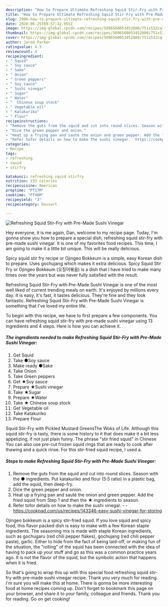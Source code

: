 ```yaml
---
description: "How to Prepare Ultimate Refreshing Squid Stir-Fry with Pre-Made Sushi Vinegar"
title: "How to Prepare Ultimate Refreshing Squid Stir-Fry with Pre-Made Sushi Vinegar"
slug: 2906-how-to-prepare-ultimate-refreshing-squid-stir-fry-with-pre-made-sushi-vinegar
date: 2020-06-25T09:57:32.955Z
image: https://img-global.cpcdn.com/recipes/5096560053452800/751x532cq70/refreshing-squid-stir-fry-with-pre-made-sushi-vinegar-recipe-main-photo.jpg
thumbnail: https://img-global.cpcdn.com/recipes/5096560053452800/751x532cq70/refreshing-squid-stir-fry-with-pre-made-sushi-vinegar-recipe-main-photo.jpg
cover: https://img-global.cpcdn.com/recipes/5096560053452800/751x532cq70/refreshing-squid-stir-fry-with-pre-made-sushi-vinegar-recipe-main-photo.jpg
author: Jared Parker
ratingvalue: 4.3
reviewcount: 4
recipeingredient:
- " Squid"
- " Soy sauce"
- " Sake"
- " Onion"
- " Green peppers"
- " Soy sauce"
- " Sushi vinegar"
- " Sugar"
- " Water"
- "  Chinese soup stock"
- " Vegetable oil"
- " Katakuriko"
- " Flour"
recipeinstructions:
- "Remove the guts from the squid and cut into round slices. Season with the ● ingredients. Put katakuriko and flour (5:5 ratio) in a plastic bag, add the squid, then deep-fry."
- "Dice the green pepper and onion."
- "Heat up a frying pan and sauté the onion and green pepper. Add the fried squid from Step 1 and then the ★ ingredients to season."
- "Refer tofor details on how to make the sushi vinegar.  https://cookpad.com/us/recipes/143346-easy-sushi-vinegar-for-storing"
categories:
- Recipe
tags:
- refreshing
- squid
- stirfry

katakunci: refreshing squid stirfry 
nutrition: 233 calories
recipecuisine: American
preptime: "PT17M"
cooktime: "PT46M"
recipeyield: "3"
recipecategory: Dessert

---
```



![Refreshing Squid Stir-Fry with Pre-Made Sushi Vinegar](https://img-global.cpcdn.com/recipes/5096560053452800/751x532cq70/refreshing-squid-stir-fry-with-pre-made-sushi-vinegar-recipe-main-photo.jpg)

Hey everyone, it is me again, Dan, welcome to my recipe page. Today, I'm gonna show you how to prepare a special dish, refreshing squid stir-fry with pre-made sushi vinegar. It is one of my favorites food recipes. This time, I am going to make it a little bit unique. This will be really delicious.

Spicy squid stir fry recipe or Ojingeo Bokkeum is a simple, easy Korean dish to prepare. Uses gochujang which makes it extra delicious. Spicy Squid Stir Fry or Ojingeo Bokkeum (오징어볶음) is a dish that I have tried to make many times over the years but was never fully satisfied with the result.

Refreshing Squid Stir-Fry with Pre-Made Sushi Vinegar is one of the most well liked of current trending meals on earth. It's enjoyed by millions every day. It is easy, it's fast, it tastes delicious. They're fine and they look fantastic. Refreshing Squid Stir-Fry with Pre-Made Sushi Vinegar is something that I've loved my entire life.


To begin with this recipe, we have to first prepare a few components. You can have refreshing squid stir-fry with pre-made sushi vinegar using 13 ingredients and 4 steps. Here is how you can achieve it.

<!--inarticleads1-->

##### The ingredients needed to make Refreshing Squid Stir-Fry with Pre-Made Sushi Vinegar:

1. Get  Squid
1. Take  ●Soy sauce
1. Make ready  ●Sake
1. Take  Onion
1. Take  Green peppers
1. Get  ★Soy sauce
1. Prepare  ★Sushi vinegar
1. Take  ★Sugar
1. Prepare  ★Water
1. Take  ★ Chinese soup stock
1. Get  Vegetable oil
1. Take  Katakuriko
1. Prepare  Flour


Squid Stir-Fry with Pickled Mustard GreensThe Woks of Life. Although this squid stir-fry is tasty, there is some history to it that does make it a bit less appetizing, if not just plain funny. The phrase &#34;stir fried squid&#34; in Chinese You can also use pre-cut frozen squid rings that are ready to cook after thawing and a quick rinse. For this stir-fried squid recipe, I used a. 

<!--inarticleads2-->

##### Steps to make Refreshing Squid Stir-Fry with Pre-Made Sushi Vinegar:

1. Remove the guts from the squid and cut into round slices. Season with the ● ingredients. Put katakuriko and flour (5:5 ratio) in a plastic bag, add the squid, then deep-fry.
1. Dice the green pepper and onion.
1. Heat up a frying pan and sauté the onion and green pepper. Add the fried squid from Step 1 and then the ★ ingredients to season.
1. Refer tofor details on how to make the sushi vinegar. -  - https://cookpad.com/us/recipes/143346-easy-sushi-vinegar-for-storing


Ojingeo bokkeum is a spicy stir-fried squid. If you love squid and spicy food, this flavor packed dish is easy to make with a few Korean staple ingredients. The seasoning mix is made with staple Korean ingredients, such as gochugaru (red chili pepper flakes), gochujang (red chili pepper paste), garlic. Either to hide from the fact of being laid-off, or making fun of the situation, the &#34;rolling&#34; of the squid has been connected with the idea of having to pack up your stuff and go as this was a common practice years ago. It is not the flavor of the squid, but the symbolic action that happens when it is fried. 

So that's going to wrap this up with this special food refreshing squid stir-fry with pre-made sushi vinegar recipe. Thank you very much for reading. I'm sure you will make this at home. There is gonna be more interesting food at home recipes coming up. Don't forget to bookmark this page on your browser, and share it to your family, colleague and friends. Thank you for reading. Go on get cooking!
